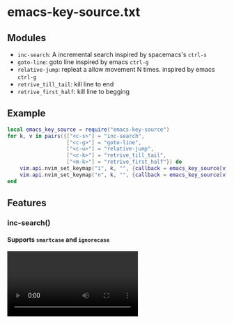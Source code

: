 # emacs-key-source.txt

## Modules

- `inc-search`: A incremental search inspired by spacemacs's `ctrl-s`
- `goto-line`: goto line inspired by emacs `ctrl-g`
- `relative-jump`: repleat a allow movement N times. inspired by emacs `ctrl-g`
- `retrive_till_tail`: kill line to end
- `retrive_first_half`: kill line to begging

## Example

```lua
local emacs_key_source = require("emacs-key-source")
for k, v in pairs({["<c-s>"] = "inc-search",
                   ["<c-g>"] = "goto-line",
                   ["<c-u>"] = "relative-jump",
                   ["<c-k>"] = "retrive_till_tail",
                   ["<m-k>"] = "retrive_first_half"}) do
    vim.api.nvim_set_keymap("i", k, "", {callback = emacs_key_source[v], noremap = true, silent = true, desc = v})
    vim.api.nvim_set_keymap("n", k, "", {callback = emacs_key_source[v], noremap = true, silent = true, desc = v})
end
```

## Features

### inc-search()

#### Supports `smartcase` and `ignorecase`


![case](./images/case.mov)
